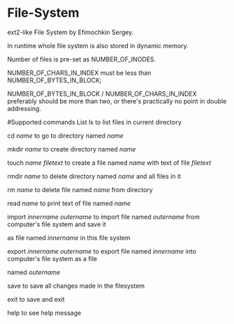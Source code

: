 # File-System
ext2-like File System by Efimochkin Sergey.

In runtime whole file system is also stored in dynamic memory.

Number of files is pre-set as NUMBER_OF_INODES.

NUMBER_OF_CHARS_IN_INDEX must be less than NUMBER_OF_BYTES_IN_BLOCK;  

NUMBER_OF_BYTES_IN_BLOCK / NUMBER_OF_CHARS_IN_INDEX preferably should be more than two, or there's practically no point 
in double addressing.


#Supported commands List
ls to list files in current directory

cd $name$ to go to directory named $name$

mkdir $name$ to create directory named $name$

touch $name$ $file text$ to create a file named $name$ with text of file $file text$

rmdir $name$ to delete directory named $name$ and all files in it

rm $name$ to delete file named $name$ from directory

read $name$ to print text of file named $name$

import $inner name$ $outer name$ to import file named $outer name$ from computer's file system and save it 

  as file named $inner name$ in this file system
  
export $inner name$ $outer name$ to export file named $inner name$ into computer's file system as a file 

  named $outername$
  
save to save all changes made in the filesystem

exit to save and exit

help to see help message
